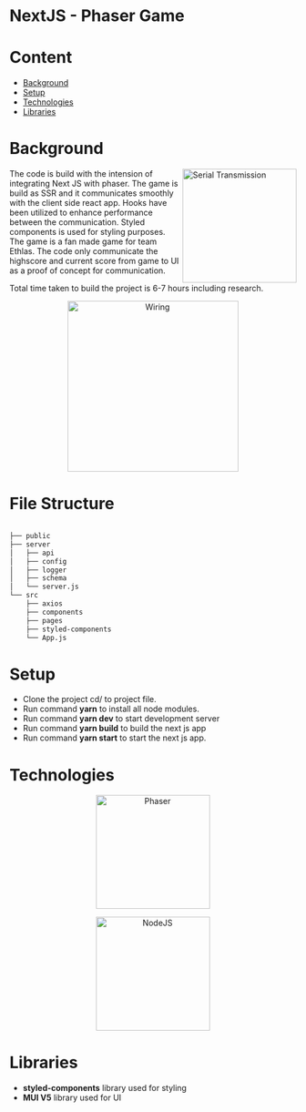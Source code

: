 # NextJS - Phaser Game

# Content

- [Background](#background)
- [Setup](#setup)
- [Technologies](#technologies)
- [Libraries](#libraries)

# Background

<img src="https://ethlas.com/_next/static/images/egg-78fbe54df92dca0d976db4852fdfbd3a.gif" align="right"
     alt="Serial Transmission" height=200 >

The code is build with the intension of integrating Next JS with phaser. The game is build as SSR and it communicates smoothly with the client side react app. Hooks have been utilized to enhance performance between the communication. Styled components is used for styling purposes. The game is a fan made game for team Ethlas. The code only communicate the highscore and current score from game to UI as a proof of concept for communication.

Total time taken to build the project is 6-7 hours including research.

<p align="center">
  <img src="https://ethlas.com/_next/static/images/9-1b9b4ffcbb669f90cbc36d5ee38f6271.png.webp" alt="Wiring" height=300 >
</p>
<!-- toc -->

# File Structure

```bash

├── public
├── server
│   ├── api
│   ├── config
│   ├── logger
│   ├── schema
│   └── server.js
└── src
    ├── axios
    ├── components
    ├── pages
    ├── styled-components
    └── App.js

```

# Setup

- Clone the project cd/ to project file.
- Run command **yarn** to install all node modules.
- Run command **yarn dev** to start development server
- Run command **yarn build** to build the next js app
- Run command **yarn start** to start the next js app.

# Technologies

<p align="center">
  <img src="https://phaser.io/images/img.png" alt="Phaser" height=200>
</p>
<p align="center">
  <img src="https://miro.medium.com/max/1000/1*htbUdWgFQ3a94PMEvBr_hQ.png" alt="NodeJS" height=200 >
</p>

# Libraries

- **styled-components** library used for styling
- **MUI V5** library used for UI
